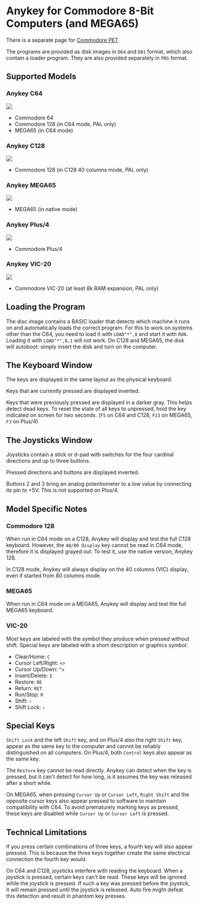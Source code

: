# Anykey for Commodore 8-Bit Computers (and MEGA65)

There is a separate page for [Commodore PET](Commodore%20PET.md).

The programs are provided as disk images in `D64` and `D81` format, which also contain a loader program. They are also provided separately in `PRG` format.

## Supported Models

### Anykey C64
![](Anykey%20C64.png)
- Commodore 64
- Commodore 128 (in C64 mode, PAL only)
- MEGA65 (in C64 mode)

### Anykey C128
![](Anykey%20C128.png)
- Commodore 128 (in C128 40 columns mode, PAL only)

### Anykey MEGA65
![](Anykey%20MEGA65.png)
- MEGA65 (in native mode)
  
### Anykey Plus/4
![](Anykey%20Plus-4.png)
- Commodore Plus/4

### Anykey VIC-20
![](Anykey%20VIC-20.png)
- Commodore VIC-20 (at least 8k RAM expansion, PAL only)

## Loading the Program

The disc image contains a BASIC loader that detects which machine it runs on and automatically loads the correct program. For this to work on systems other than the C64, you need to load it with `LOAD"*",8` and start it with `RUN`. Loading it with `LOAD"*",8,1` will not work. On C128 and MEGA65, the disk will autoboot: simply insert the disk and turn on the computer.


## The Keyboard Window

The keys are displayed in the same layout as the physical keyboard.

Keys that are currently pressed are displayed inverted.

Keys that were previously pressed are displayed in a darker gray. This helps detect dead keys. To reset the state of all keys to unpressed, hold the key indicated on screen for two seconds. (`F5` on C64 and C128, `F13` on MEGA65, `F3` on Plus/4)


## The Joysticks Window

Joysticks contain a stick or d-pad with switches for the four cardinal directions and up to three buttons.

Pressed directions and buttons are displayed inverted.

Buttons 2 and 3 bring an analog potentiometer to a low value by connecting its pin to +5V. This is not supported on Plus/4.


## Model Specific Notes

### Commodore 128

When run in C64 mode on a C128, Anykey will display and test the full C128 keyboard. However, the `40/80 Display` key cannot be read in C64 mode, therefore it is displayed grayed out. To test it, use the native version, Anykey 128.

In C128 mode, Anykey will always display on the 40 columns (VIC) display, even if started from 80 columns mode.


### MEGA65

When run in C64 mode on a MEGA65, Anykey will display and test the full MEGA65 keyboard.


### VIC-20

Most keys are labeled with the symbol they produce when pressed without shift. Special keys are labeled with a short description or graphics symbol:

- Clear/Home: `C`
- Cursor Left/Right: `<>`
- Cursor Up/Down: `^v`
- Insert/Delete: `I`
- Restore: `RE`
- Return: `RET`
- Run/Stop: `R`
- Shift: `⇧`
- Shift Lock: `⇪`


## Special Keys

`Shift Lock` and the left `Shift` key, and on Plus/4 also the right `Shift` key, appear as the same key to the computer and cannot be reliably distinguished on all computers. On Plus/4, both `Control` keys also appear as the same key.

The `Restore` key cannot be read directly. Anykey can detect when the key is pressed, but it can't detect for how long, is it assumes the key was released after a short while.

On MEGA65, when pressing `Cursor Up` or `Cursor Left`, `Right Shift` and the opposite cursor keys also appear pressed to software to maintain compatibility with C64. To avoid prematurely marking keys as pressed, these keys are disabled while `Cursor Up` or `Cursor Left` is pressed. 


## Technical Limitations

If you press certain combinations of three keys, a fourth key will also appear pressed. This is because the three keys together create the same electrical connection the fourth key would.

On C64 and C128, joysticks interfere with reading the keyboard. When a joystick is pressed, certain keys can't be read. These keys will be ignored while the joystick is pressed. If such a key was pressed before the joystick, it will remain pressed until the joystick is released. Auto fire might defeat this detection and result in phantom key presses.          
